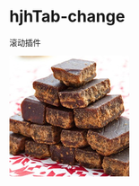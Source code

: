 hjhTab-change
=============

滚动插件

![效果图](http://github.com/jianhuayixiao/hjhTab-change/raw/master/tabImg/test1.jpg)
